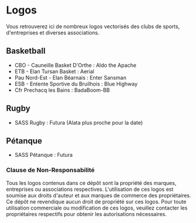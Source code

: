 # Logos
Vous retrouverez ici de nombreux logos vectorisés des clubs de sports, d'entreprises et diverses associations.


## Basketball

- CBO - Cauneille Basket D'Orthe : Aldo the Apache
- ETB - Elan Tursan Basket : Aerial
- Pau Nord-Est - Elan Béarnais : Enter Sansman
- ESB - Entente Sportive du Bruilhois : Blue Highway
- Cfr Prechacq les Bains : BadaBoom-BB


## Rugby

- SASS Rugby : Futura (Alata plus proche pour la date)


## Pétanque

- SASS Pétanque : Futura

### Clause de Non-Responsabilité

Tous les logos contenus dans ce dépôt sont la propriété des marques, entreprises ou associations respectives. L'utilisation de ces logos est soumise aux droits d'auteur et aux marques de commerce des propriétaires. Ce dépôt ne revendique aucun droit de propriété sur ces logos. Pour toute utilisation commerciale ou modification de ces logos, veuillez contacter les propriétaires respectifs pour obtenir les autorisations nécessaires.
